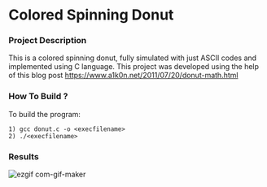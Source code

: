 # Colored Spinning Donut

### Project Description
This is a colored spinning donut, fully simulated with just ASCII codes and implemented using C language. This project was developed using the help of this blog post https://www.a1k0n.net/2011/07/20/donut-math.html
      
### How To Build ?

To build the program: 

	1) gcc donut.c -o <execfilename>
	2) ./<execfilename>
	
### Results

![ezgif com-gif-maker](https://user-images.githubusercontent.com/56271967/175794269-1cf476b3-f89c-4a76-ba4d-196065578419.gif)
